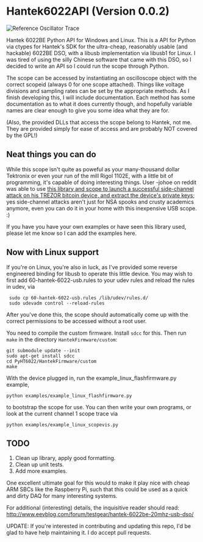 # Hantek6022API (Version 0.0.2)

![Reference Oscillator Trace](https://raw.githubusercontent.com/rpcope1/Hantek6022API/master/HT6022BEBuiltInOscillator.png)

Hantek 6022BE Python API for Windows and Linux. This is a API for Python via ctypes for Hantek's SDK for the 
ultra-cheap,  reasonably usable (and hackable) 6022BE DSO, with a libusb implementation via libusb1 for Linux. 
I was tired of using the silly Chinese software that came with this DSO, so I decided to write an API so I could run
the scope through Python. 

The scope can be accessed by instantiating an oscilloscope object with the correct scopeid (always 0 for one scope
attached). Things like voltage divisions and sampling rates can be set by the appropriate methods. As I finish developing
this, I will include documentation. Each method has some documentation as to what it does currently though, and hopefully
variable names are clear enough to give you some idea what they are for. 

(Also, the provided DLLs that access the scope belong to Hantek, not me. They are provided simply for ease of access and
are probably NOT covered by the GPL!)

## Neat things you can do

While this scope isn't quite as poweful as your many-thousand dollar Tektronix or even your run of the mill Rigol 1102E,
with a little bit of programming, it's capable of doing interesting things. User -johoe on reddit was able to use
[this library and scope to launch a successful side-channel attack on his TREZOR bitcoin device, and extract the
device's private keys](http://www.reddit.com/r/TREZOR/comments/31z7hc/extracting_the_private_key_from_a_trezor_with_a/#);
yes side-channel attacks aren't just for NSA spooks and crusty academics anymore, even you can do it in your home
with this inexpensive USB scope. :)

If you have you have your own examples or have seen this library used, please let me know so I can add the examples here.

## Now with Linux support

If you're on Linux, you're also in luck, as I've provided some reverse engineered binding for libusb to operate this 
little device. You may wish to first add 60-hantek-6022-usb.rules to your udev rules and reload the rules in udev, via

     sudo cp 60-hantek-6022-usb.rules /lib/udev/rules.d/
     sudo udevadm control --reload-rules
 
After you've done this, the scope should automatically come up with the correct permissions to be accessed without a
root user.

You need to compile the custom firmware.  Install `sdcc` for this.  Then run `make` in the directory `HantekFirmware/custom`:

    git submodule update --init
    sudo apt-get install sdcc
    cd PyHT6022/HantekFirmware/custom
    make

With the device plugged in, run the example_linux_flashfirmware.py example,

    python examples/example_linux_flashfirmware.py
     
to bootstrap the scope for use. You can then write your own programs, or look at the current channel 1 scope trace via

    python examples/example_linux_scopevis.py


## TODO

 1. Clean up library, apply good formatting.
 2. Clean up unit tests.
 3. Add more examples.

One excellent ultimate goal for this would to make it play nice with cheap ARM SBCs like the Raspberry Pi, such that
this could be used as a quick and dirty DAQ for many interesting systems.


For additional (interesting) details, the inquisitive reader should read:
http://www.eevblog.com/forum/testgear/hantek-6022be-20mhz-usb-dso/ 

UPDATE: If you're interested in contributing and updating this repo, I'd be glad to have help maintaining it.
 I do accept pull requests.
